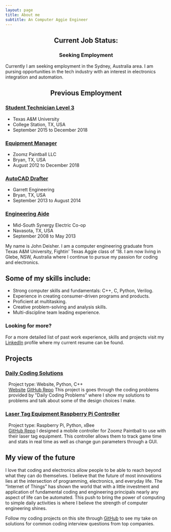 ```yaml
---
layout: page
title: About me
subtitle: An Computer Aggie Engineer
---
```


<html>
<div class="sidenav-left">
    <h2 style="text-align: center;">Current Job Status:</h2>
    <h3 style="text-align: center;">Seeking Employment</h3>
        <p>Currently I am seeking employment in the Sydney, Australia area. I am pursing opportunities in the tech industry with an interest in electronics integration and automation.</p>
    <h2 style="text-align: center;">Previous Employment</h2>
    <h3><u>Student Technician Level 3</u></h3>
    <ul>
        <li>Texas A&M University</li>
        <li>College Station, TX, USA</li>
        <li>September 2015 to December 2018</li>
    </ul>
    <h3><u>Equipment Manager</u></h3>
    <ul>
        <li>Zoomz Paintball LLC</li>
        <li>Bryan, TX, USA</li>
        <li>August 2012 to December 2018</li>
    </ul>
    <h3><u>AutoCAD Drafter</u></h3>
    <ul>
        <li>Garrett Engineering</li>
        <li>Bryan, TX, USA</li>
        <li>September 2013 to August 2014</li>
    </ul>
    <h3><u>Engineering Aide</u></h3>
    <ul>
        <li>Mid-South Synergy Electric Co-op</li>
        <li>Navasota, TX, USA</li>
        <li>September 2008 to May 2013</li>
    </ul>
</div>
<body>



<div class="main">
    <p>My name is John Deisher. I am a computer engineering graduate from Texas A&M University, Fightin' Texas Aggie class of '18. I am now living in Glebe, NSW, Australia where I continue to pursue my passion for coding and electronics.</p>
    <h2>Some of my skills include:</h2>
        <ul>
            <li>Strong computer skills and fundamentals: C++, C, Python, Verilog.</li>
            <li>Experience in creating consumer-driven programs and products.</li>
            <li>Proficient at multitasking.</li> 
            <li>Creative problem-solving and analysis skills.</li> 
            <li>Multi-discipline team leading experience.</li> 
        </ul>
    <h3>Looking for more?</h3> 
        <p>For a more detailed list of past work experience, skills and projects visit my <a href="https://www.linkedin.com/in/john-deisher/">LinkedIn</a> profile where my current resume can be found. </p>
    <div class="projects">
        <h2>Projects</h2>
            <h3><u>Daily Coding Solutions</u></h3>
                <p style="padding-left: 10px">Project type: Website, Python, C++ <br>
                <a href="https://deisherjohn.github.io/DailyCodingSolutions/">Website</a>
                <a href="https://github.com/DeisherJohn/DailyCodingSolutions">GitHub Repo</a>
                This project is goes through the coding problems provided by "Daily Coding Problems" where I show my solutions to problems and talk about some of the design choices I make. 
                </p>
            <h3><u>Laser Tag Equipment Raspberry Pi Controller</u></h3>
                <p style="padding-left: 10px">Project type: Raspberry Pi, Python, xBee <br>
                <a href="https://github.com/DeisherJohn/ZoomzLaserTagGUI">GitHub Repo</a>
                I designed a mobile controller for Zoomz Paintball to use with their laser tag equipment. This controller allows them to track game time and stats in real time as well as change gun parameters through a GUI. 
                </p>
    </div>
    <div>
        <h2>My view of the future</h2>
            <p>I love that coding and electronics allow people to be able to reach beyond what they can do themselves. I believe that the future of most innovations lies at the intersection of programming, electronics, and everyday life.  The “Internet of Things” has shown the world that with a little investment and application of fundamental coding and engineering principals nearly any aspect of life can be automated. This push to bring the power of computing to simple daily activities is where I believe the strength of computer engineering shines.</p>
        <p>Follow my coding projects on this site through <a href="https://github.com/DeisherJohn/DailyCodingSolutions">GitHub</a> to see my take on solutions for common coding interview questions from top companies. </p>
    </div>
</div>
    


   
</body>
</html> 
